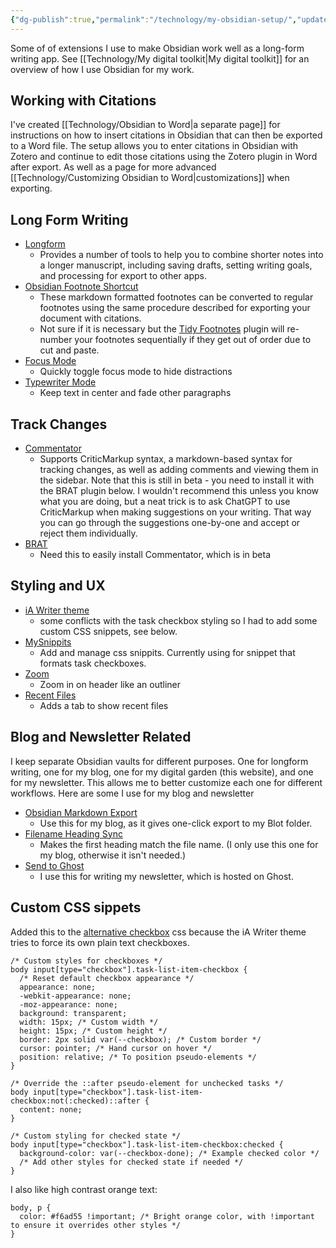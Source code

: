 ```yaml
---
{"dg-publish":true,"permalink":"/technology/my-obsidian-setup/","updated":"2024-05-22T08:46:44.482+08:00"}
---
```


Some of of extensions I use to make Obsidian work well as a long-form writing app. See [[Technology/My digital toolkit\|My digital toolkit]] for an overview of how I use Obsidian for my work. 

## Working with Citations

I've created [[Technology/Obsidian to Word\|a separate page]] for instructions on how to insert citations in Obsidian that can then be exported to a Word file. The setup allows you to enter citations in Obsidian with Zotero and continue to edit those citations using the Zotero plugin in Word after export. As well as a page for more advanced [[Technology/Customizing Obsidian to Word\|customizations]] when exporting.

## Long Form Writing
- [Longform](https://github.com/kevboh/longform)
	- Provides a number of tools to help you to combine shorter notes into a longer manuscript, including saving drafts, setting writing goals, and processing for export to other apps.
- [Obsidian Footnote Shortcut](https://github.com/akaalias/obsidian-footnotes/tree/0.0.5)
	- These markdown formatted footnotes can be converted to regular footnotes using the same procedure described for exporting your document with citations. 
	- Not sure if it is necessary but the [Tidy Footnotes](https://github.com/charliecm/obsidian-tidy-footnotes) plugin will re-number your footnotes sequentially if they get out of order due to cut and paste. 
- [Focus Mode](https://github.com/ryanpcmcquen/obsidian-focus-mode)
    - Quickly toggle focus mode to hide distractions
- [Typewriter Mode](https://github.com/davisriedel/obsidian-typewriter-mode)
    - Keep text in center and fade other paragraphs

## Track Changes
- [Commentator](https://github.com/Fevol/obsidian-criticmarkup)
    - Supports CriticMarkup syntax, a markdown-based syntax for tracking changes, as well as adding comments and viewing them in the sidebar. Note that this is still in beta - you need to install it with the BRAT plugin below. I wouldn't recommend this unless you know what you are doing, but a neat trick is to ask ChatGPT to use CriticMarkup when making suggestions on your writing. That way you can go through the suggestions one-by-one and accept or reject them individually. 
- [BRAT](https://github.com/TfTHacker/obsidian42-brat)
    - Need this to easily install Commentator, which is in beta
## Styling and UX
- [iA Writer theme](https://github.com/mrowa44/obsidian-ia-writer)
    - some conflicts with the task checkbox styling so I had to add some custom CSS snippets, see below.
- [MySnippits](https://github.com/chetachiezikeuzor/MySnippets-Plugin)
    - Add and manage css snippits. Currently using for snippet that formats task checkboxes.
- [Zoom](https://github.com/vslinko/obsidian-zoom)
    - Zoom in on header like an outliner
- [Recent Files](https://github.com/tgrosinger/recent-files-obsidian)
	- Adds a tab to show recent files

## Blog and Newsletter Related
I keep separate Obsidian vaults for different purposes. One for longform writing, one for my blog, one for my digital garden (this website), and one for my newsletter. This allows me to better customize each one for different workflows. Here are some I use for my blog and newsletter

- [Obsidian Markdown Export](https://github.com/bingryan/obsidian-markdown-export-plugin)
    - Use this for my blog, as it gives one-click export to my Blot folder.
- [Filename Heading Sync](https://github.com/dvcrn/obsidian-filename-heading-sync)
	- Makes the first heading match the file name. (I only use this one for my blog, otherwise it isn't needed.)
- [Send to Ghost](https://github.com/Southpaw1496/obsidian-send-to-ghost)
	- I use this for writing my newsletter, which is hosted on Ghost.

## Custom CSS sippets

Added this to the [alternative checkbox](https://github.com/netgamesekai/obsidian-checkbox-css) css because the iA Writer theme tries to force its own plain text checkboxes.

```
/* Custom styles for checkboxes */
body input[type="checkbox"].task-list-item-checkbox {
  /* Reset default checkbox appearance */
  appearance: none;
  -webkit-appearance: none;
  -moz-appearance: none;
  background: transparent;
  width: 15px; /* Custom width */
  height: 15px; /* Custom height */
  border: 2px solid var(--checkbox); /* Custom border */
  cursor: pointer; /* Hand cursor on hover */
  position: relative; /* To position pseudo-elements */
}

/* Override the ::after pseudo-element for unchecked tasks */
body input[type="checkbox"].task-list-item-checkbox:not(:checked)::after {
  content: none;
}

/* Custom styling for checked state */
body input[type="checkbox"].task-list-item-checkbox:checked {
  background-color: var(--checkbox-done); /* Example checked color */
  /* Add other styles for checked state if needed */
}

```

I also like high contrast orange text:

```
body, p {
  color: #f6ad55 !important; /* Bright orange color, with !important to ensure it overrides other styles */
}

```